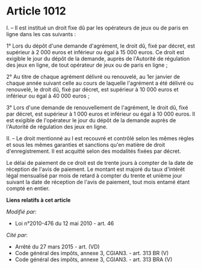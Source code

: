 # Article 1012

I. – Il est institué un droit fixe dû par les opérateurs de jeux ou de paris en ligne dans les cas suivants :

1° Lors du dépôt d'une demande d'agrément, le droit dû, fixé par décret, est supérieur à 2 000 euros et inférieur ou égal à
15 000 euros. Ce droit est exigible le jour du dépôt de la demande, auprès de l'Autorité de régulation des jeux en ligne, de
tout opérateur de jeux ou de paris en ligne ;

2° Au titre de chaque agrément délivré ou renouvelé, au 1er janvier de chaque année suivant celle au cours de laquelle
l'agrément a été délivré ou renouvelé, le droit dû, fixé par décret, est supérieur à 10 000 euros et inférieur ou égal à 40
000 euros ;

3° Lors d'une demande de renouvellement de l'agrément, le droit dû, fixé par décret, est supérieur à 1 000 euros et inférieur
ou égal à 10 000 euros. Il est exigible de l'opérateur le jour du dépôt de la demande auprès de l'Autorité de régulation des
jeux en ligne.

II. – Le droit mentionné au I est recouvré et contrôlé selon les mêmes règles et sous les mêmes garanties et sanctions qu'en
matière de droit d'enregistrement. Il est acquitté selon des modalités fixées par décret.

Le délai de paiement de ce droit est de trente jours à compter de la date de réception de l'avis de paiement. Le montant est
majoré du taux d'intérêt légal mensualisé par mois de retard à compter du trente et unième jour suivant la date de réception
de l'avis de paiement, tout mois entamé étant compté en entier.

**Liens relatifs à cet article**

_Modifié par_:

  - Loi n°2010-476 du 12 mai 2010 - art. 46

_Cité par_:

  - Arrêté du 27 mars 2015 - art. (VD)
  - Code général des impôts, annexe 3, CGIAN3. - art. 313 BR (V)
  - Code général des impôts, annexe 3, CGIAN3. - art. 313 BRA (V)
